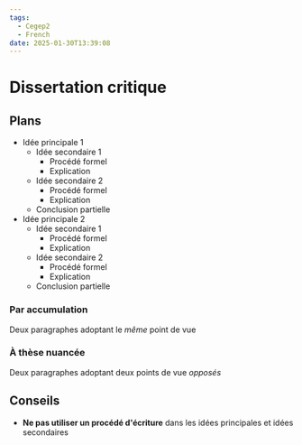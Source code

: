 ```yaml
---
tags:
  - Cegep2
  - French
date: 2025-01-30T13:39:08
---
```


# Dissertation critique

## Plans

- Idée principale 1
	- Idée secondaire 1
		- Procédé formel
		- Explication
	- Idée secondaire 2
		- Procédé formel
		- Explication
	- Conclusion partielle
- Idée principale 2
	- Idée secondaire 1
		- Procédé formel
		- Explication
	- Idée secondaire 2
		- Procédé formel
		- Explication
	- Conclusion partielle

### Par accumulation

Deux paragraphes adoptant le *même* point de vue

### À thèse nuancée

Deux paragraphes adoptant deux points de vue *opposés*

## Conseils

- **Ne pas utiliser un procédé d'écriture** dans les idées principales et idées secondaires